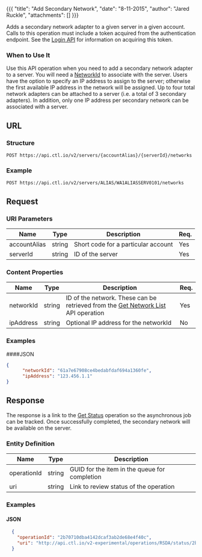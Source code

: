 {{{
  "title": "Add Secondary Network",
  "date": "8-11-2015",
  "author": "Jared Ruckle",
  "attachments": []
}}}

Adds a secondary network adapter to a given server in a given account. Calls to this operation must include a token acquired from the authentication endpoint. See the [Login API](../Authentication/login.md) for information on acquiring this token.

### When to Use It

Use this API operation when you need to add a secondary network adapter to a server. You will need a [NetworkId](../Networks/networks-get-network-list.md) to associate with the server. Users have the option to specify an IP address to assign to the server; otherwise the first available IP address in the network will be assigned. Up to four total network adapters can be attached to a server (i.e. a total of 3 secondary adapters). In addition, only one IP address per secondary network can be associated with a server.

## URL

### Structure

    POST https://api.ctl.io/v2/servers/{accountAlias}/{serverId}/networks

### Example

    POST https://api.ctl.io/v2/servers/ALIAS/WA1ALIASSERV0101/networks

## Request

### URI Parameters
| Name | Type | Description | Req. |
| --- | --- | --- | --- |
| accountAlias | string | Short code for a particular account | Yes |
| serverId | string | ID of the server | Yes |

### Content Properties

| Name | Type | Description | Req. |
| --- | --- | --- | --- |
| networkId | string | ID of the network. These can be retrieved from the [Get Network List](../Networks/get-network-list.md) API operation | Yes |
| ipAddress | string | Optional IP address for the networkId | No |

### Examples

####JSON
```json
{
      "networkId": "61a7e67908ce4bedabfdaf694a1360fe",
      "ipAddress": "123.456.1.1"
}
```

## Response

The response is a link to the [Get Status](../Queue/get-status.md) operation so the asynchronous job can be tracked. Once successfully completed, the secondary network will be available on the server.

### Entity Definition

| Name | Type | Description |
| --- | --- | --- |
| operationId | string | GUID for the item in the queue for completion |
| uri | string | Link to review status of the operation |

### Examples

#### JSON
```json
  {
    "operationId": "2b70710dba4142dcaf3ab2de68e4f40c",
    "uri": "http://api.ctl.io/v2-experimental/operations/RSDA/status/2b70710dba4142dcaf3ab2de68e4f40c"
  }
```
